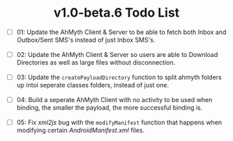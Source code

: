 # <div align="center">v1.0-beta.6 Todo List</div>

- [ ] 01: Update the AhMyth Client & Server to be able to fetch both Inbox and Outbox/Sent SMS's instead of just Inbox SMS's.
<br></br>
- [ ] 02: Update the AhMyth Client & Server so users are able to Download Directories as well as large files without disconnection.
<br></br>
- [ ] 03: Update the `createPayloadDirectory` function to split ahmyth folders up intoi seperate classes folders, instead of just one.
<br></br>
- [ ] 04: Build a seperate AhMyth Client with no activity to be used when binding, the smaller the payload, the more successful binding is.
<br></br>
- [ ] 05: Fix *xml2js* bug with the `modifyManifest` function that happens when modifying certain *AndroidManifest.xml* files.
